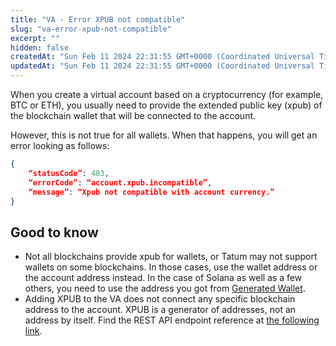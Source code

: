 ```yaml
---
title: "VA - Error XPUB not compatible"
slug: "va-error-xpub-not-compatible"
excerpt: ""
hidden: false
createdAt: "Sun Feb 11 2024 22:31:55 GMT+0000 (Coordinated Universal Time)"
updatedAt: "Sun Feb 11 2024 22:31:55 GMT+0000 (Coordinated Universal Time)"
---
```

When you create a virtual account based on a cryptocurrency (for example, BTC or ETH), you usually need to provide the extended public key (xpub) of the blockchain wallet that will be connected to the account.

However, this is not true for all wallets. When that happens, you will get an error looking as follows:

```json JSON
{
    “statusCode”: 403,
    “errorCode”: “account.xpub.incompatible”,
    “message”: “Xpub not compatible with account currency.”
}
```

## Good to know

- Not all blockchains provide xpub for wallets, or Tatum may not support wallets on some blockchains. In those cases, use the wallet address or the account address instead. In the case of Solana as well as a few others, you need to use the address you got from [Generated Wallet](https://apidoc.tatum.io/tag/Solana/#operation/SolanaGenerateWallet).
- Adding XPUB to the VA does not connect any specific blockchain address to the account. XPUB is a generator of addresses, not an address by itself. Find the REST API endpoint reference at [the following link](https://apidoc.tatum.io/tag/Account/#operation/createAccount).
